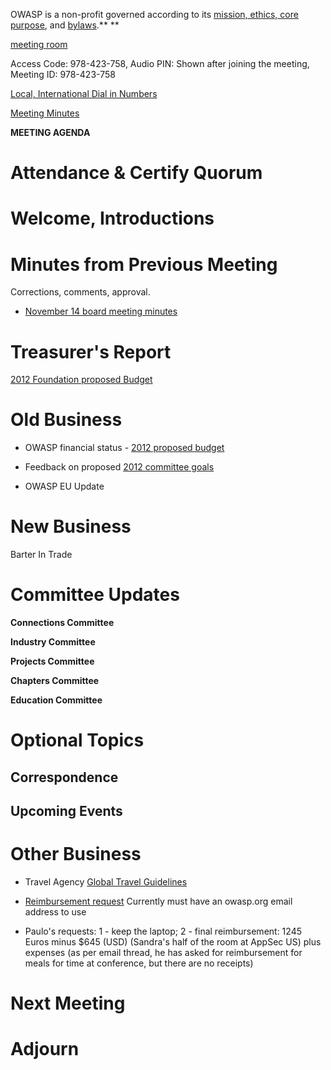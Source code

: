 OWASP is a non-profit governed according to its [mission, ethics, core
purpose](https://www.owasp.org/index.php/About_OWASP#Core_Values), and
[bylaws](https://www.owasp.org/images/d/d6/2011-06-OWASP-BYLAWS.pdf).**
**

[meeting room](https://www3.gotomeeting.com/join/978423758)

Access Code: 978-423-758, Audio PIN: Shown after joining the meeting,
Meeting ID: 978-423-758

[Local, International Dial in
Numbers](Local,_International_Dial_in_Numbers "wikilink")

[Meeting
Minutes](https://docs.google.com/a/owasp.org/document/d/1pkaZHoeu3KtDSCSgevbv7RHHDJtji9tXdpCOQI6myS4/edit)

**MEETING AGENDA**

# Attendance & Certify Quorum

# Welcome, Introductions

# Minutes from Previous Meeting

Corrections, comments, approval.

  - [November 14 board meeting
    minutes](https://docs.google.com/document/d/13-aHX2pSUXjCP8ivsbls6u1VX1BVSYewyMUH8LI7zpQ/edit)

# Treasurer's Report

[2012 Foundation proposed
Budget](https://docs.google.com/a/owasp.org/spreadsheet/ccc?key=0AhI4iTO_QojvdFRTX1ZvUHU5U1N3WVRGNm56cDlOM1E)

# Old Business

  - OWASP financial status - [2012 proposed
    budget](https://docs.google.com/a/owasp.org/spreadsheet/ccc?key=0AhI4iTO_QojvdFRTX1ZvUHU5U1N3WVRGNm56cDlOM1E)

<!-- end list -->

  - Feedback on proposed [2012 committee
    goals](https://docs.google.com/a/owasp.org/document/d/19ffAsXz7ckhUxnwTuRsteKCN92T16h0iCn__n4Ts1tc/edit?hl=en_US&ndplr=1)

<!-- end list -->

  - OWASP EU Update

# New Business

Barter In Trade

# Committee Updates

**Connections Committee**

**Industry Committee**

**Projects Committee**

**Chapters Committee**

**Education Committee**

# Optional Topics

## Correspondence

## Upcoming Events

# Other Business

  - Travel Agency [Global Travel
    Guidelines](https://docs.google.com/document/d/150TWPE1gQLCyEeRfYucrJjUUUaDsCKZbrhC-tnVx-x0/edit)

<!-- end list -->

  - [Reimbursement request](http://sl.owasp.org/reimbursement-request)
    Currently must have an owasp.org email address to use

<!-- end list -->

  - Paulo's requests: 1 - keep the laptop; 2 - final reimbursement: 1245
    Euros minus $645 (USD) (Sandra's half of the room at AppSec US) plus
    expenses (as per email thread, he has asked for reimbursement for
    meals for time at conference, but there are no receipts)

# Next Meeting

# Adjourn